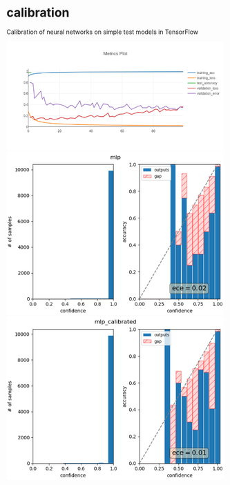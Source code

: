 # calibration
Calibration of neural networks on simple test models in TensorFlow

![](reports/figures/mnist/mlp/newplot.png)
![](reports/figures/mnist/mlp/reliab.png)
![](reports/figures/mnist/mlp/reliab_calib.png)
